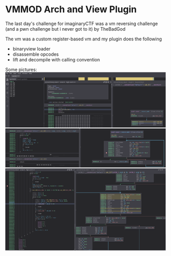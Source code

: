 # VMMOD Arch and View Plugin
The last day's challenge for imaginaryCTF was a vm reversing challenge (and a pwn challenge but i never got to it) by TheBadGod

The vm was a custom register-based vm and my plugin does the following
- binaryview loader
- disassemble opcodes
- lift and decompile with calling convention

Some pictures:
![main](./images/main_func.png)
![remap_func](./images/remap_func.png)
![check](./images/check.png)